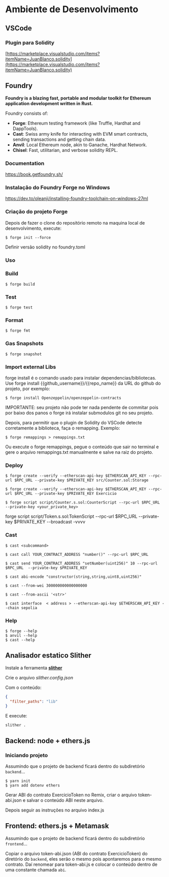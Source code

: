 # Ambiente de Desenvolvimento

## VSCode

### Plugin para Solidity

[https://marketplace.visualstudio.com/items?itemName=JuanBlanco.solidity](https://marketplace.visualstudio.com/items?itemName=JuanBlanco.solidity)

## Foundry

**Foundry is a blazing fast, portable and modular toolkit for Ethereum application development written in Rust.**

Foundry consists of:

-   **Forge**: Ethereum testing framework (like Truffle, Hardhat and DappTools).
-   **Cast**: Swiss army knife for interacting with EVM smart contracts, sending transactions and getting chain data.
-   **Anvil**: Local Ethereum node, akin to Ganache, Hardhat Network.
-   **Chisel**: Fast, utilitarian, and verbose solidity REPL.

### Documentation

https://book.getfoundry.sh/

### Instalação do Foundry Forge no Windows

https://dev.to/oleanji/installing-foundry-toolchain-on-windows-27ml

### Criação do projeto Forge

Depois de fazer o clone do repositório remoto na maquina local de desenvolvimento, execute:

```shell
$ forge init --force
```

Definir versão solidity no foundry.toml

### Uso

### Build

```shell
$ forge build
```
 
### Test

```shell
$ forge test
```

### Format

```shell
$ forge fmt
```

### Gas Snapshots

```shell
$ forge snapshot
```

### Import external Libs

forge install é o comando usado para instalar dependencias/bibliotecas. Use forge install  {{github_username}}/{{repo_name}} da URL do github do projeto, por exemplo:

```shell
$ forge install Openzeppelin/openzeppelin-contracts
```

IMPORTANTE: seu projeto não pode ter nada pendente de commitar pois por baixo dos panos o forge irá instalar submodulos git no seu projeto.

Depois, para permitir que o plugin de Solidity do VSCode detecte corretamente a biblioteca, faça o remapping. Exemplo:

```shell
$ forge remappings > remappings.txt
```

Ou execute o forge remappings, pegue o conteúdo que sair no terminal e gere o arquivo remappings.txt manualmente e salve na raiz do projeto.

### Deploy

```shell
$ forge create --verify --etherscan-api-key $ETHERSCAN_API_KEY --rpc-url $RPC_URL --private-key $PRIVATE_KEY src/Counter.sol:Storage
```

```shell
$ forge create --verify --etherscan-api-key $ETHERSCAN_API_KEY --rpc-url $RPC_URL --private-key $PRIVATE_KEY Exercicio
```

```shell
$ forge script script/Counter.s.sol:CounterScript --rpc-url $RPC_URL  --private-key <your_private_key>
```

forge script script/Token.s.sol:TokenScript --rpc-url $RPC_URL --private-key $PRIVATE_KEY --broadcast -vvvv 

### Cast

```shell
$ cast <subcommand>
```

```shell
$ cast call YOUR_CONTRACT_ADDRESS "number()" --rpc-url $RPC_URL
```

```shell
$ cast send YOUR_CONTRACT_ADDRESS "setNumber(uint256)" 10 --rpc-url $RPC_URL  --private-key $PRIVATE_KEY
```


```shell
$ cast abi-encode "constructor(string,string,uint8,uint256)"
```

```shell
$ cast --from-wei 300000000000000000
```

```shell
$ cast --from-ascii '<str>'
```

```shell
$ cast interface  < address > --etherscan-api-key $ETHERSCAN_API_KEY --chain sepolia
```

### Help

```shell
$ forge --help
$ anvil --help
$ cast --help
```

## Analisador estatico Slither

Instale a ferramenta [**slither**](https://github.com/crytic/slither#how-to-install)

Crie o arquivo *slither.config.json*

Com o conteúdo:

```json
{
  "filter_paths": "lib"
}
```

E execute:

```shell
slither .
```

## Backend: node + ethers.js

### Iniciando projeto

Assumindo que o projeto de backend ficará dentro do subdiretório `backend`...

```shell
$ yarn init
$ yarn add dotenv ethers
```

Gerar ABI do contrato ExercicioToken no Remix, criar o arquivo token-abi.json e salvar o conteúdo ABI neste arquivo.

Depois seguir as instruções no arquivo index.js

## Frontend: ethers.js + Metamask

Assumindo que o projeto de backend ficará dentro do subdiretório `frontend`...

Copiar o arquivo token-abi.json (ABI do contrato ExercicioToken) do diretório do `backend`, eles serão o mesmo pois apontaremos para o mesmo contrato. Daí renomear para token-abi.js e colocar o conteúdo dentro de uma constante chamada `abi`.